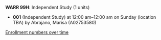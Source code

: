 **WARR 99H**: Independent Study (1 units)

- **001** (Independent Study) at 12:00 am–12:00 am on Sunday (location TBA) by Abrajano, Marisa (A02753580)

[Enrollment numbers over time](./WARR99H.tsv)
